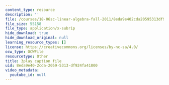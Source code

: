 ```yaml
---
content_type: resource
description: ''
file: /courses/18-06sc-linear-algebra-fall-2011/8eda9e402cda20595313df924fa41800_M0Sa8fLOajA.srt
file_size: 55158
file_type: application/x-subrip
hide_download: true
hide_download_original: null
learning_resource_types: []
license: https://creativecommons.org/licenses/by-nc-sa/4.0/
ocw_type: OCWFile
resourcetype: Other
title: 3play caption file
uid: 8eda9e40-2cda-2059-5313-df924fa41800
video_metadata:
  youtube_id: null
---
```

